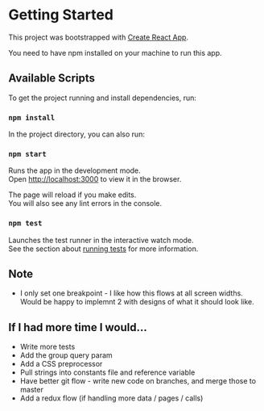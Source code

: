 # Getting Started

This project was bootstrapped with [Create React App](https://github.com/facebook/create-react-app).

You need to have npm installed on your machine to run this app.

## Available Scripts

To get the project running and install dependencies, run:

### `npm install`

In the project directory, you can also run:

### `npm start`

Runs the app in the development mode.\
Open [http://localhost:3000](http://localhost:3000) to view it in the browser.

The page will reload if you make edits.\
You will also see any lint errors in the console.

### `npm test`

Launches the test runner in the interactive watch mode.\
See the section about [running tests](https://facebook.github.io/create-react-app/docs/running-tests) for more information.

## Note
* I only set one breakpoint - I like how this flows at all screen widths.  Would be happy to implemnt 2 with designs of what it should look like.

## If I had more time I would...
* Write more tests
* Add the group query param
* Add a CSS preprocessor
* Pull strings into constants file and reference variable
* Have better git flow - write new code on branches, and merge those to master
* Add a redux flow (if handling more data / pages / calls)
